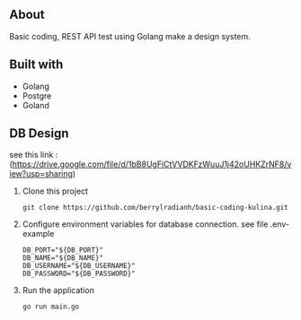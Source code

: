 ## About

Basic coding, REST API test using Golang make a design system.


## Built with

- Golang
- Postgre
- Goland


## DB Design
see this link :
(https://drive.google.com/file/d/1bB8UgFiCtVVDKFzWuuJ1j42oUHKZrNF8/view?usp=sharing)


1. Clone this project
    ```
    git clone https://github.com/berrylradianh/basic-coding-kulina.git
    ```
2. Configure environment variables for database connection. see file .env-example
    ```
    DB_PORT="${DB_PORT}"
    DB_NAME="${DB_NAME}"
    DB_USERNAME="${DB_USERNAME}"
    DB_PASSWORD="${DB_PASSWORD}"
    ```

4.  Run the application
    ```
    go run main.go
    ```


